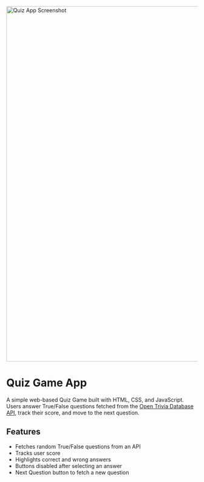 
<img width="1496" height="934" alt="Quiz App Screenshot" src="https://github.com/user-attachments/assets/1103d3f5-5a89-4a48-bfff-a3ed337e8985" />

# Quiz Game App

A simple web-based Quiz Game built with HTML, CSS, and JavaScript. Users answer True/False questions fetched from the [Open Trivia Database API](https://opentdb.com/), track their score, and move to the next question.

## Features
- Fetches random True/False questions from an API
- Tracks user score
- Highlights correct and wrong answers
- Buttons disabled after selecting an answer
- Next Question button to fetch a new question
